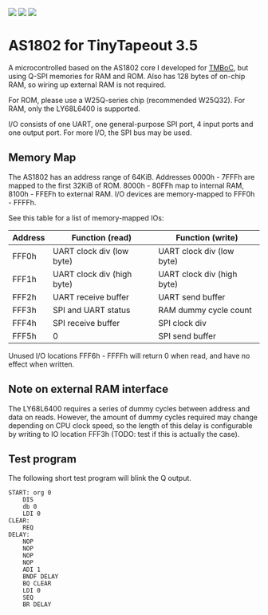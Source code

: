 ![](../../workflows/gds/badge.svg) ![](../../workflows/docs/badge.svg) ![](../../workflows/test/badge.svg)

# AS1802 for TinyTapeout 3.5

A microcontrolled based on the AS1802 core I developed for [TMBoC](https://github.com/AvalonSemiconductors/TMBoC), but using Q-SPI memories for RAM and ROM. Also has 128 bytes of on-chip RAM, so wiring up external RAM is not required.

For ROM, please use a W25Q-series chip (recommended W25Q32). For RAM, only the LY68L6400 is supported.

I/O consists of one UART, one general-purpose SPI port, 4 input ports and one output port. For more I/O, the SPI bus may be used.

## Memory Map

The AS1802 has an address range of 64KiB. Addresses 0000h - 7FFFh are mapped to the first 32KiB of ROM. 8000h - 80FFh map to internal RAM, 8100h - FFEFh to external RAM. I/O devices are memory-mapped to FFF0h - FFFFh.

See this table for a list of memory-mapped IOs:

| Address | Function (read) | Function (write) |
| ------- | --------------- | ---------------- |
| FFF0h   | UART clock div (low byte) | UART clock div (low byte) |
| FFF1h   | UART clock div (high byte) | UART clock div (high byte) |
| FFF2h   | UART receive buffer | UART send buffer |
| FFF3h   | SPI and UART status | RAM dummy cycle count |
| FFF4h   | SPI receive buffer | SPI clock div |
| FFF5h   | 0 | SPI send buffer |

Unused I/O locations FFF6h - FFFFh will return 0 when read, and have no effect when written.

## Note on external RAM interface

The LY68L6400 requires a series of dummy cycles between address and data on reads. However, the amount of dummy cycles required may change depending on CPU clock speed, so the length of this delay is configurable by writing to IO location FFF3h (TODO: test if this is actually the case).

## Test program

The following short test program will blink the Q output.

```
START: org 0
	DIS
	db 0
	LDI 0
CLEAR:
	REQ
DELAY:
	NOP
	NOP
	NOP
	NOP
	ADI 1
	BNDF DELAY
	BQ CLEAR
	LDI 0
	SEQ
	BR DELAY
```
